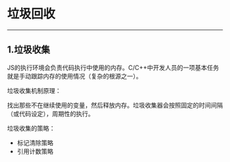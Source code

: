 # 垃圾回收

---

## 1.垃圾收集

JS的执行环境会负责代码执行中使用的内存。C/C++中开发人员的一项基本任务就是手动跟踪内存的使用情况（复杂的根源之一）。

垃圾收集机制原理：

找出那些不在继续使用的变量，然后释放内存。垃圾收集器会按照固定的时间间隔（或代码设定），周期性的执行。

垃圾收集的策略：

* 标记清除策略
* 引用计数策略

